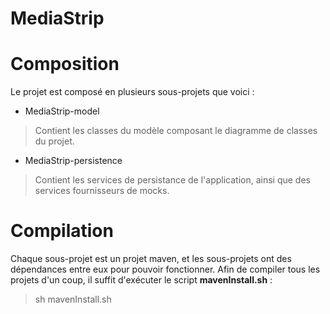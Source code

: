 MediaStrip
==========

# Composition
Le projet est composé en plusieurs sous-projets que voici :
* MediaStrip-model
> Contient les classes du modèle composant le diagramme de classes du projet.

* MediaStrip-persistence
> Contient les services de persistance de l'application, ainsi que des services fournisseurs de mocks.

# Compilation
Chaque sous-projet est un projet maven, et les sous-projets ont des dépendances entre eux pour pouvoir fonctionner.
Afin de compiler tous les projets d'un coup, il suffit d'exécuter le script **mavenInstall.sh** :

> sh mavenInstall.sh
